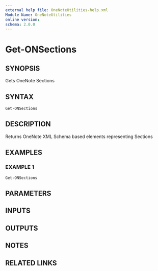 ```yaml
---
external help file: OneNoteUtilities-help.xml
Module Name: OneNoteUtilities
online version:
schema: 2.0.0
---
```


# Get-ONSections

## SYNOPSIS
Gets OneNote Sections

## SYNTAX

```
Get-ONSections
```

## DESCRIPTION
Returns OneNote XML Schema based elements representing Sections

## EXAMPLES

### EXAMPLE 1
```
Get-ONSections
```

## PARAMETERS

## INPUTS

## OUTPUTS

## NOTES

## RELATED LINKS
